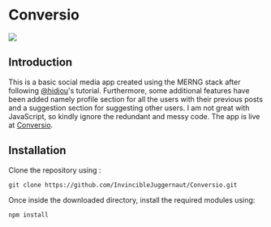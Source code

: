 # Conversio
<a href="https://reactjs.org/" target="_blank"><img src="https://img.shields.io/badge/MADE WITH-React-blue.svg?logo=React"></a>


<h2> Introduction </h2>

<p> This is a basic social media app created using the MERNG stack after following <a href="https://github.com/hidjou">@hidjou</a>'s tutorial. Furthermore, some additional features have been added namely profile section for all the users with their previous posts and a suggestion section for suggesting other users. I am not great with JavaScript, so kindly ignore the redundant and messy code. The app is live at <a href="conversio.netlify.com/">Conversio</a>.

<h2>Installation</h2>

<p> Clone the repository using :
  
  ```
  git clone https://github.com/InvincibleJuggernaut/Conversio.git
  ```
  </p>
  
  <p> Once inside the downloaded directory, install the required modules using:
  
  ```
  npm install
  ```
  </p>

